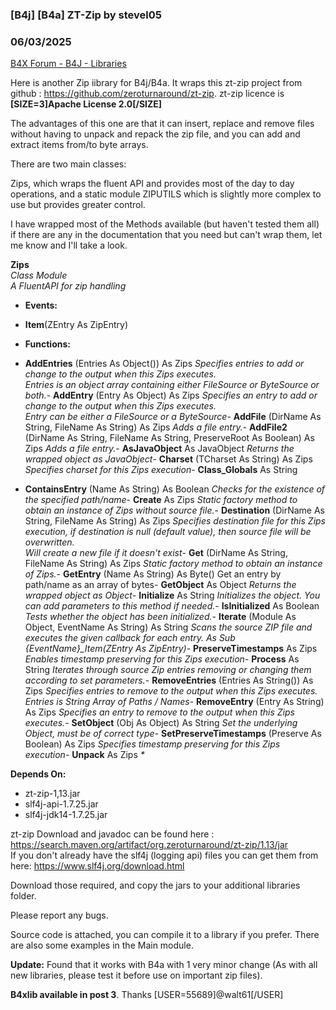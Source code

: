 ### [B4j] [B4a] ZT-Zip by stevel05
### 06/03/2025
[B4X Forum - B4J - Libraries](https://www.b4x.com/android/forum/threads/99595/)

Here is another Zip iibrary for B4j/B4a. It wraps this zt-zip project from github : <https://github.com/zeroturnaround/zt-zip>. zt-zip licence is **[SIZE=3]Apache License 2.0[/SIZE]**  
  
The advantages of this one are that it can insert, replace and remove files without having to unpack and repack the zip file, and you can add and extract items from/to byte arrays.  
  
There are two main classes:  
  
Zips, which wraps the fluent API and provides most of the day to day operations, and a static module ZIPUTILS which is slightly more complex to use but provides greater control.  
  
I have wrapped most of the Methods available (but haven't tested them all) if there are any in the documentation that you need but can't wrap them, let me know and I'll take a look.  
  
**Zips**  
*Class Module  
A FluentAPI for zip handling*  
  

- **Events:**

- **Item**(ZEntry As ZipEntry)

- **Functions:**

- **AddEntries** (Entries As Object()) As Zips
*Specifies entries to add or change to the output when this Zips executes.  
 Entries is an object array containing either FileSource or ByteSource or both.*- **AddEntry** (Entry As Object) As Zips
*Specifies an entry to add or change to the output when this Zips executes.  
 Entry can be either a FileSource or a ByteSource*- **AddFile** (DirName As String, FileName As String) As Zips
*Adds a file entry.*- **AddFile2** (DirName As String, FileName As String, PreserveRoot As Boolean) As Zips
*Adds a file entry.*- **AsJavaObject** As JavaObject
*Returns the wrapped object as JavaObject*- **Charset** (TCharset As String) As Zips
*Specifies charset for this Zips execution*- **Class\_Globals** As String
- **ContainsEntry** (Name As String) As Boolean
*Checks for the existence of the specified path/name*- **Create** As Zips
*Static factory method to obtain an instance of Zips without source file.*- **Destination** (DirName As String, FileName As String) As Zips
*Specifies destination file for this Zips execution, if destination is null (default value), then source file will be overwritten.  
 Will create a new file if it doesn't exist*- **Get** (DirName As String, FileName As String) As Zips
*Static factory method to obtain an instance of Zips.*- **GetEntry** (Name As String) As Byte()
Get an entry by path/name as an array of bytes- **GetObject** As Object
*Returns the wrapped object as Object*- **Initialize** As String
*Initializes the object. You can add parameters to this method if needed.*- **IsInitialized** As Boolean
*Tests whether the object has been initialized.*- **Iterate** (Module As Object, EventName As String) As String
*Scans the source ZIP file and executes the given callback for each entry. As Sub {EventName}\_Item(ZEntry As ZipEntry)*- **PreserveTimestamps** As Zips
*Enables timestamp preserving for this Zips execution*- **Process** As String
*Iterates through source Zip entries removing or changing them according to set parameters.*- **RemoveEntries** (Entries As String()) As Zips
*Specifies entries to remove to the output when this Zips executes.  
 Entries is String Array of Paths / Names*- **RemoveEntry** (Entry As String) As Zips
*Specifies an entry to remove to the output when this Zips executes.*- **SetObject** (Obj As Object) As String
*Set the underlying Object, must be of correct type*- **SetPreserveTimestamps** (Preserve As Boolean) As Zips
*Specifies timestamp preserving for this Zips execution*- **Unpack** As Zips
*\**
  
  
**Depends On:**  

- zt-zip-1,13.jar
- slf4j-api-1.7.25.jar
- slf4j-jdk14-1.7.25.jar

zt-zip Download and javadoc can be found here : <https://search.maven.org/artifact/org.zeroturnaround/zt-zip/1.13/jar>  
If you don't already have the slf4j (logging api) files you can get them from here: <https://www.slf4j.org/download.html>  
  
Download those required, and copy the jars to your additional libraries folder.  
  
Please report any bugs.  
  
Source code is attached, you can compile it to a library if you prefer. There are also some examples in the Main module.  
  
**Update:** Found that it works with B4a with 1 very minor change (As with all new libraries, please test it before use on important zip files).  
  
**B4xlib available in post 3**. Thanks [USER=55689]@walt61[/USER]